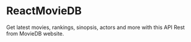 # ReactMovieDB
Get latest movies, rankings, sinopsis, actors and more with this API Rest from MovieDB website.

